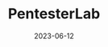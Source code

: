 ---
title: "PentesterLab" # apperared on a card component
date: 2023-06-12
description: We make learning web hacking and security easier. Online systems, code review, videos & courses that can be used to understand, test and exploit bugs! # apperared on a card component
weight: 1 # card ordering
link: https://www.pentesterlab.com/
pinned: true # appreared on a overview page.
---